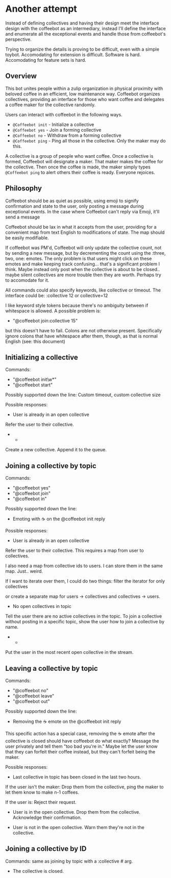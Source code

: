 # Another attempt
Instead of defining collectives and having their design meet the interface design with the coffeebot as an intermediary, instead I'll define the interface and enumerate all the exceptional events and handle those from coffeebot's perspective.

Trying to organize the details is proving to be difficult, even with a simple toybot. Accomodating for extension is difficult. Software is hard. Accomodating for feature sets is hard.

## Overview

This bot unites people within a zulip organization in physical proximity with beloved coffee in an efficient, low maintenance way. Coffeebot organizes collectives, providing an interface for those who want coffee and delegates a coffee maker for the collective randomly. 

Users can interact with coffeebot in the following ways.
- `@Coffeebot init` - Initialize a collective
- `@Coffeebot yes` - Join a forming collective
- `@Coffeebot no` - Withdraw from a forming collective
- `@Coffeebot ping` - Ping all those in the collective. Only the maker may do this.

A collective is a group of people who want coffee. Once a collective is formed, Coffeebot will designate a maker. That maker makes the coffee for the collective. Then once the coffee is made, the maker simply types `@Coffeebot ping` to alert others their coffee is ready. Everyone rejoices.


## Philosophy
Coffeebot should be as quiet as possible, using emoji to signify confirmation and state to the user, only posting a message during exceptional events. In the case where Coffeebot can't reply via Emoji, it'll send a message 

Coffeebot should be lax in what it accepts from the user, providing for a convenient map from text English to modifications of state. The map should be easily modifiable.




If coffeebot was PM'd, Coffeebot will only update the collective count, not by sending a new message, but by decrementing the count using the :three, two, one: emotes. The only problem is that users might click on these emotes and make keeping track confusing... that's a significant problem I think. Maybe instead only post when the collective is about to be closed.. maybe silent collectives are more trouble then they are worth. Perhaps try to accomodate for it.

All commands could also specify keywords, like collective or timeout. The interface could be:
:collective 12
or
collective=12

I like keyword style tokens because there's no ambiguity between if whitespace is allowed. A possible problem is:

- "@coffeebot join:collective 15"

but this doesn't have to fail. Colons are not otherwise present. Specifically ignore colons that have whitespace after them, though, as that is normal English (see: this document)


## Initializing a collective
Commands:
- "@coffeebot init\w*"
- "@coffeebot start"

Possibly supported down the line:
Custom timeout, custom collective size

Possible responses:
- User is already in an open collective

Refer the user to their collective.

- *

Create a new collective. Append it to the queue.

## Joining a collective by topic
Commands:
- "@coffeebot yes"
- "@coffeebot join"
- "@coffeebot in"

Possibly supported down the line:
- Emoting with :coffee: on the @coffeebot init reply

Possible responses:
- User is already in an open collective

Refer the user to their collective. This requires a map from user to collectives.

I also need a map from collective ids to users. I can store them in the same map. Just.. weird.

If I want to iterate over them, I could do two things:
filter the iterator for only collectives

or create a separate map for users -> collectives and collectives -> users.

- No open collectives in topic

Tell the user there are no active collectives in the topic. To join a collective without posting in a specific topic, show the user how to join a collective by name.

- *
Put the user in the most recent open collective in the stream.


## Leaving a collective by topic
Commands:
- "@coffeebot no"
- "@coffeebot leave"
- "@coffeebot out"

Possibly supported down the line:
- Removing the :coffee: emote on the @coffeebot init reply

This specific action has a special case, removing the :coffee: emote after the collective is closed should have coffeebot do what exactly? Message the user privately and tell them "too bad you're in." Maybe let the user know that they can forfeit their coffee instead, but they can't forfeit being the maker.

Possible responses:
- Last collective in topic has been closed in the last two hours.

If the user isn't the maker:
Drop them from the collective, ping the maker to let them know to make n-1 coffees.

If the user is:
Reject their request. 

- User is in the open collective.
Drop them from the collective. Acknowledge their confirmation. 

- User is not in the open collective.
Warn them they're not in the collective.


## Joining a collective by ID
Commands: same as joining by topic with a :collective # arg.

- The collective is closed.

